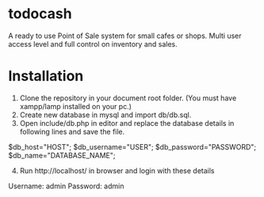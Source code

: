 # todocash
A ready to use Point of Sale system for small cafes or shops. Multi user access level and full control on inventory and sales.

# Installation

1. Clone the repository in your document root folder. (You must have xampp/lamp installed on your pc.)
2. Create new database in mysql and import db/db.sql.
3. Open include/db.php in editor and replace the database details in following lines and save the file.

$db_host="HOST";
$db_username="USER";
$db_password="PASSWORD";
$db_name="DATABASE_NAME";

4. Run http://localhost/ in browser and login with these details

Username: admin
Password: admin

